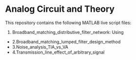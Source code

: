 # Analog Circuit and Theory

This repository contains the following MATLAB live script files:
1. Broadband_matching_distributive_filter_network:
  Using 
* 2.Broadband_matching_lumped_filter_design_method
* 3.Noise_analysis_TIA_vs_VA 
* 4.Transmission_line_effect_of_arbitrary_signal

